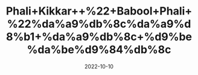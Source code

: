 ---
title: 'Phali+Kikkar++%22+Babool+Phali+%22%da%a9%db%8c%da%a9%d8%b1+%da%a9%db%8c+%d9%be%da%be%d9%84%db%8c'
date: '2022-10-10' 
metatag: '' 
inventory: '0' 
draft: false 
# meta description 
shortDescripton: 'Chewing+small+pieces+of+fresh+bark+of+babool+tree+can+be+good+for+oral+health.+It+not+only+help+strengthen+the+teeth+but+heals+the+gum'
description: 'Herb'
longdescription: ''
featured: True
# product Price
price: '30.0'
# Product Short Description
shortDescription: 'Chewing+small+pieces+of+fresh+bark+of+babool+tree+can+be+good+for+oral+health.+It+not+only+help+strengthen+the+teeth+but+heals+the+gum'
productID: '9067FD0D-1029-ED11-9968-005056B3A416'
type: 'products'
category: 'Herb' 
thumnailproduct: 'https://eraconnect.blob.core.windows.net/product-images/aminsaddiquidawakhana/9067FD0D-1029-ED11-9968-005056B3A416.webp' 
images:
  - image: 'https://eraconnect.blob.core.windows.net/product-images/aminsaddiquidawakhana/9067FD0D-1029-ED11-9968-005056B3A416.webp'  
Variants:
---